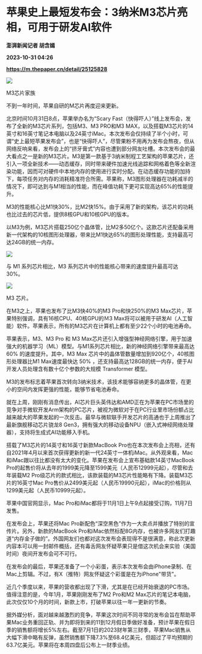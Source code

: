 # 苹果史上最短发布会：3纳米M3芯片亮相，可用于研发AI软件
**澎湃新闻记者 胡含嫣**

**2023-10-31 04:26**

**https://m.thepaper.cn/detail/25125828**

![](https://imagecloud.thepaper.cn/thepaper/image/276/339/892.jpg)

M3芯片家族

不到一年时间，苹果自研的M芯片再度迎来更新。

北京时间10月31日8点，苹果举办名为“Scary Fast（快得吓人）”线上发布会，发布了全新的M3芯片系列，包括M3、M3 PRO和M3 MAX，以及搭载M3芯片的14英寸和16英寸笔记本电脑以及24英寸iMac。本次发布会仅持续了半个小时，可谓“史上最短苹果发布会”，也是“快得吓人”，尽管果粉不用再为发布会熬夜，但从网络反响来看，发布会上的“挤牙膏式”内容也遭到部分网友吐槽。本次发布会的最大看点之一是新的M3芯片。M3是第一款基于3纳米制程工艺架构的苹果芯片，还引入一项全新技术——动态缓存，同时带来硬件加速光线追踪和网格着色等全新渲染功能，因而可对硬件中本地内存的使用进行实时分配。在动态缓存功能的加持下，每项任务对内存的消耗精准符合所需。苹果称，M3图形处理器在功耗减半的情况下，即可达到与M1相当的性能，而在峰值功耗下更可实现高达65%的性能提升。

M3的性能核心比M1快30%，比M2快15%。由于采用了新的架构，该芯片的功耗也比过去的芯片低，提供8核GPU和10核GPU的版本。

以M3为例，M3芯片搭载250亿个晶体管，比M2多50亿个。这款芯片还配备采用新一代架构的10核图形处理器，带来比M1快达65%的图形处理性能，支持最高可达24GB的统一内存。

![](https://imagecloud.thepaper.cn/thepaper/image/276/339/478.jpg)

与 M1 系列芯片相比，M3 系列芯片中的性能核心带来的速度提升最高可达 30%。

![](https://imagecloud.thepaper.cn/thepaper/image/276/339/479.jpg)

M3 芯片。

在M3之上，苹果也发布了比M3快40%的M3 Pro和快250%的M3 Max芯片，苹果特别强调，具有16核CPU、40核GPU的Ｍ3 Max将可以被用于研发AI（人工智能）软件。苹果表示，所有的M3芯片在计算机上都有至少22个小时的电池寿命。

苹果表示，M3、M3 Pro 和 M3 Max芯片还引入增强型神经网络引擎，用于加速强大的机器学习（ML）模型。与M1系列芯片相比，新的神经网络引擎带来最高达 60% 的速度提升。其中，M3 Max 芯片中的晶体管数量增加到920亿个，40核图形处理器比M1 Max速度最快达 50% ，还支持最高达128GB的统一内存，便于AI开发人员处理含有数十亿个参数的大规模 Transformer 模型。

M3的发布标志着苹果首次转向3纳米技术，该技术能够容纳更多的晶体管，在更小的空间内发挥更强的性能，能够节省电池寿命。

就在上周，刚刚有消息传出，AI芯片巨头英伟达和AMD正在为苹果在PC市场里的竞争对手微软开发Arm架构的PC芯片，被视为微软对于在PC行业里市场份额占比越来越大的苹果发起的一次反击。最早与微软联手开发芯片的高通也于上周推出了最新旗舰移动芯片骁龙8 Gen3，拥有强大的移动设备NPU（嵌入式神经网络处理器），支持将生成式AI功能移入手机。

搭载了M3芯片的14英寸和16英寸新款MacBook Pro也在本次发布会上亮相，还有自2021年4月以来首次获得更新的新一代24英寸一体机iMac。从外观来看，Mac和iMac跟以往比都没有太大的变化。苹果在发布会上宣布基础款14英寸MacBook Pro的起售价将从去年的1999美元降至1599美元（人民币12999元起），尽管和去年装载M2 Pro级芯片的款式相比，该款装载的M3芯片性能略有下降。装载M3芯片的16英寸Mac Pro售价从2499美元起（人民币19990元起），iMac的价格则从1299美元起（人民币10999元起）。

苹果中国官网显示，Mac Pro和iMac都将于11月1日上午9点起接受订购，11月7日发售。

在发布会上，苹果还将Mac Pro新配色“深空黑色”作为一大卖点并播放了特别的宣传片。另外，新款的MacBook Pro和iMac依然标配8G内存，也被许多网友们打趣道“内存金子做的”。外国网友们也都对这次发布会表现得不是很满意，称此次更新内容本可以用一封邮件概括，还有毒舌网友怀疑苹果只是借这次机会来实验（美国时间）夜间开发布会可不可行。

在发布会的最后，苹果还准备了一个小彩蛋，表示本次发布会由iPhone录制、在Mac上剪辑。不过，有X（推特）网友怀疑这个彩蛋是在为iPhone"带货"。

近几个季度以来，苹果的营收都出现了下滑，尤其是在已经开始衰退的PC市场。值得注意的是，今年1月，苹果刚刚发布了M2 Pro和M2 Max芯片的笔记本电脑，此次仅仅10个月的时间，新款上市，打破苹果以往一年一更新的节奏。

据外媒分析，面对越来越激烈的竞争，苹果这次时间不同寻常的发布会旨在帮助苹果Mac业务重回正轨、并为即将到来的11到12月假日季做好准备，预计苹果在假日季的销售额将增长5%左右。截至7月1日的2023财年第三财季，苹果Mac销售从大幅下滑中略有反弹，虽然销售额下降7.3%至68.4亿美元，但超过了平均预期的63.7亿美元。苹果将在本周四盘后公布上一财季业绩。